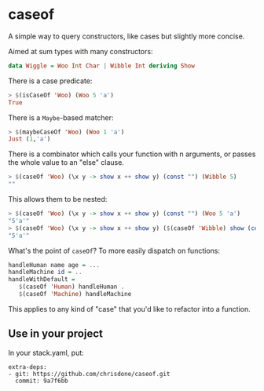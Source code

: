 # caseof

A simple way to query constructors, like cases but slightly more
concise.

Aimed at sum types with many constructors:

``` haskell
data Wiggle = Woo Int Char | Wibble Int deriving Show
```

There is a case predicate:

``` haskell
> $(isCaseOf 'Woo) (Woo 5 'a')
True
```

There is a `Maybe`-based matcher:

``` haskell
> $(maybeCaseOf 'Woo) (Woo 1 'a')
Just (1,'a')
```

There is a combinator which calls your function with n arguments, or
passes the whole value to an "else" clause.

``` haskell
> $(caseOf 'Woo) (\x y -> show x ++ show y) (const "") (Wibble 5)
""
```

This allows them to be nested:

```haskell
> $(caseOf 'Woo) (\x y -> show x ++ show y) (const "") (Woo 5 'a')
"5'a'"
> $(caseOf 'Woo) (\x y -> show x ++ show y) ($(caseOf 'Wibble) show (const "")) (Woo 5 'a')
"5'a'"
```

What's the point of `caseOf`? To more easily dispatch on functions:

```haskell
handleHuman name age = ...
handleMachine id = ..
handleWithDefault =
   $(caseOf 'Human) handleHuman .
   $(caseOf 'Machine) handleMachine
```

This applies to any kind of "case" that you'd like to refactor into a function.

## Use in your project

In your stack.yaml, put:

```
extra-deps:
- git: https://github.com/chrisdone/caseof.git
  commit: 9a7f6bb
```
